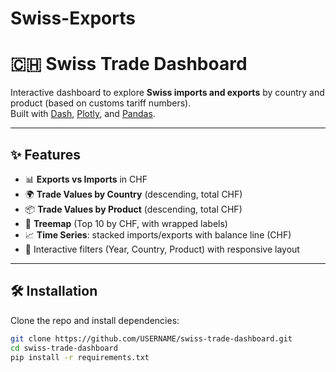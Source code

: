 # Swiss-Exports
# 🇨🇭 Swiss Trade Dashboard

Interactive dashboard to explore **Swiss imports and exports** by country and product (based on customs tariff numbers).  
Built with [Dash](https://dash.plotly.com/), [Plotly](https://plotly.com/python/), and [Pandas](https://pandas.pydata.org/).

---

## ✨ Features

- 📊 **Exports vs Imports** in CHF  
- 🌍 **Trade Values by Country** (descending, total CHF)  
- 📦 **Trade Values by Product** (descending, total CHF)  
- 📂 **Treemap** (Top 10 by CHF, with wrapped labels)  
- 📈 **Time Series**: stacked imports/exports with balance line (CHF)  
- 🔎 Interactive filters (Year, Country, Product) with responsive layout  

---

## 🛠️ Installation

Clone the repo and install dependencies:

```bash
git clone https://github.com/USERNAME/swiss-trade-dashboard.git
cd swiss-trade-dashboard
pip install -r requirements.txt

